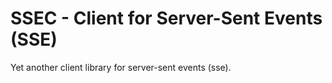 # SSEC - Client for Server-Sent Events (SSE)
Yet another client library for server-sent events (sse).
